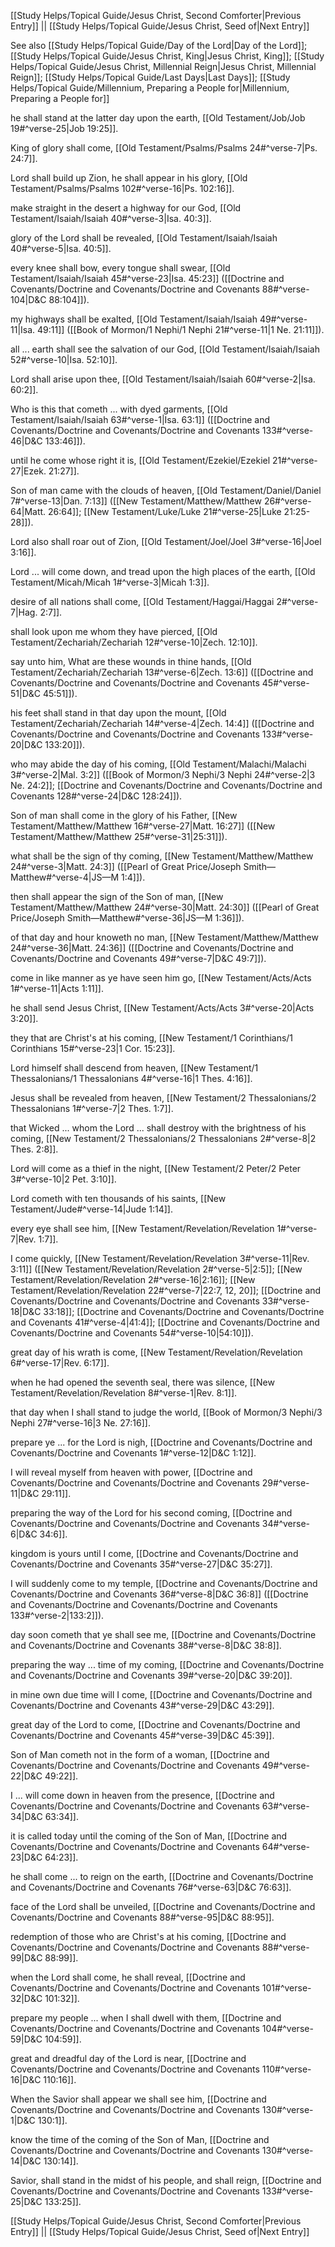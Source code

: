 [[Study Helps/Topical Guide/Jesus Christ, Second Comforter|Previous Entry]]  ||  [[Study Helps/Topical Guide/Jesus Christ, Seed of|Next Entry]]

 See also [[Study Helps/Topical Guide/Day of the Lord|Day of the Lord]]; [[Study Helps/Topical Guide/Jesus Christ, King|Jesus Christ, King]]; [[Study Helps/Topical Guide/Jesus Christ, Millennial Reign|Jesus Christ, Millennial Reign]]; [[Study Helps/Topical Guide/Last Days|Last Days]]; [[Study Helps/Topical Guide/Millennium, Preparing a People for|Millennium, Preparing a People for]]

 he shall stand at the latter day upon the earth, [[Old Testament/Job/Job 19#^verse-25|Job 19:25]].

 King of glory shall come, [[Old Testament/Psalms/Psalms 24#^verse-7|Ps. 24:7]].

 Lord shall build up Zion, he shall appear in his glory, [[Old Testament/Psalms/Psalms 102#^verse-16|Ps. 102:16]].

 make straight in the desert a highway for our God, [[Old Testament/Isaiah/Isaiah 40#^verse-3|Isa. 40:3]].

 glory of the Lord shall be revealed, [[Old Testament/Isaiah/Isaiah 40#^verse-5|Isa. 40:5]].

 every knee shall bow, every tongue shall swear, [[Old Testament/Isaiah/Isaiah 45#^verse-23|Isa. 45:23]] ([[Doctrine and Covenants/Doctrine and Covenants/Doctrine and Covenants 88#^verse-104|D&C 88:104]]).

 my highways shall be exalted, [[Old Testament/Isaiah/Isaiah 49#^verse-11|Isa. 49:11]] ([[Book of Mormon/1 Nephi/1 Nephi 21#^verse-11|1 Ne. 21:11]]).

 all ... earth shall see the salvation of our God, [[Old Testament/Isaiah/Isaiah 52#^verse-10|Isa. 52:10]].

 Lord shall arise upon thee, [[Old Testament/Isaiah/Isaiah 60#^verse-2|Isa. 60:2]].

 Who is this that cometh ... with dyed garments, [[Old Testament/Isaiah/Isaiah 63#^verse-1|Isa. 63:1]] ([[Doctrine and Covenants/Doctrine and Covenants/Doctrine and Covenants 133#^verse-46|D&C 133:46]]).

 until he come whose right it is, [[Old Testament/Ezekiel/Ezekiel 21#^verse-27|Ezek. 21:27]].

 Son of man came with the clouds of heaven, [[Old Testament/Daniel/Daniel 7#^verse-13|Dan. 7:13]] ([[New Testament/Matthew/Matthew 26#^verse-64|Matt. 26:64]]; [[New Testament/Luke/Luke 21#^verse-25|Luke 21:25-28]]).

 Lord also shall roar out of Zion, [[Old Testament/Joel/Joel 3#^verse-16|Joel 3:16]].

 Lord ... will come down, and tread upon the high places of the earth, [[Old Testament/Micah/Micah 1#^verse-3|Micah 1:3]].

 desire of all nations shall come, [[Old Testament/Haggai/Haggai 2#^verse-7|Hag. 2:7]].

 shall look upon me whom they have pierced, [[Old Testament/Zechariah/Zechariah 12#^verse-10|Zech. 12:10]].

 say unto him, What are these wounds in thine hands, [[Old Testament/Zechariah/Zechariah 13#^verse-6|Zech. 13:6]] ([[Doctrine and Covenants/Doctrine and Covenants/Doctrine and Covenants 45#^verse-51|D&C 45:51]]).

 his feet shall stand in that day upon the mount, [[Old Testament/Zechariah/Zechariah 14#^verse-4|Zech. 14:4]] ([[Doctrine and Covenants/Doctrine and Covenants/Doctrine and Covenants 133#^verse-20|D&C 133:20]]).

 who may abide the day of his coming, [[Old Testament/Malachi/Malachi 3#^verse-2|Mal. 3:2]] ([[Book of Mormon/3 Nephi/3 Nephi 24#^verse-2|3 Ne. 24:2]]; [[Doctrine and Covenants/Doctrine and Covenants/Doctrine and Covenants 128#^verse-24|D&C 128:24]]).

 Son of man shall come in the glory of his Father, [[New Testament/Matthew/Matthew 16#^verse-27|Matt. 16:27]] ([[New Testament/Matthew/Matthew 25#^verse-31|25:31]]).

 what shall be the sign of thy coming, [[New Testament/Matthew/Matthew 24#^verse-3|Matt. 24:3]] ([[Pearl of Great Price/Joseph Smith—Matthew#^verse-4|JS—M 1:4]]).

 then shall appear the sign of the Son of man, [[New Testament/Matthew/Matthew 24#^verse-30|Matt. 24:30]] ([[Pearl of Great Price/Joseph Smith—Matthew#^verse-36|JS—M 1:36]]).

 of that day and hour knoweth no man, [[New Testament/Matthew/Matthew 24#^verse-36|Matt. 24:36]] ([[Doctrine and Covenants/Doctrine and Covenants/Doctrine and Covenants 49#^verse-7|D&C 49:7]]).

 come in like manner as ye have seen him go, [[New Testament/Acts/Acts 1#^verse-11|Acts 1:11]].

 he shall send Jesus Christ, [[New Testament/Acts/Acts 3#^verse-20|Acts 3:20]].

 they that are Christ's at his coming, [[New Testament/1 Corinthians/1 Corinthians 15#^verse-23|1 Cor. 15:23]].

 Lord himself shall descend from heaven, [[New Testament/1 Thessalonians/1 Thessalonians 4#^verse-16|1 Thes. 4:16]].

 Jesus shall be revealed from heaven, [[New Testament/2 Thessalonians/2 Thessalonians 1#^verse-7|2 Thes. 1:7]].

 that Wicked ... whom the Lord ... shall destroy with the brightness of his coming, [[New Testament/2 Thessalonians/2 Thessalonians 2#^verse-8|2 Thes. 2:8]].

 Lord will come as a thief in the night, [[New Testament/2 Peter/2 Peter 3#^verse-10|2 Pet. 3:10]].

 Lord cometh with ten thousands of his saints, [[New Testament/Jude#^verse-14|Jude 1:14]].

 every eye shall see him, [[New Testament/Revelation/Revelation 1#^verse-7|Rev. 1:7]].

 I come quickly, [[New Testament/Revelation/Revelation 3#^verse-11|Rev. 3:11]] ([[New Testament/Revelation/Revelation 2#^verse-5|2:5]]; [[New Testament/Revelation/Revelation 2#^verse-16|2:16]]; [[New Testament/Revelation/Revelation 22#^verse-7|22:7, 12, 20]]; [[Doctrine and Covenants/Doctrine and Covenants/Doctrine and Covenants 33#^verse-18|D&C 33:18]]; [[Doctrine and Covenants/Doctrine and Covenants/Doctrine and Covenants 41#^verse-4|41:4]]; [[Doctrine and Covenants/Doctrine and Covenants/Doctrine and Covenants 54#^verse-10|54:10]]).

 great day of his wrath is come, [[New Testament/Revelation/Revelation 6#^verse-17|Rev. 6:17]].

 when he had opened the seventh seal, there was silence, [[New Testament/Revelation/Revelation 8#^verse-1|Rev. 8:1]].

 that day when I shall stand to judge the world, [[Book of Mormon/3 Nephi/3 Nephi 27#^verse-16|3 Ne. 27:16]].

 prepare ye ... for the Lord is nigh, [[Doctrine and Covenants/Doctrine and Covenants/Doctrine and Covenants 1#^verse-12|D&C 1:12]].

 I will reveal myself from heaven with power, [[Doctrine and Covenants/Doctrine and Covenants/Doctrine and Covenants 29#^verse-11|D&C 29:11]].

 preparing the way of the Lord for his second coming, [[Doctrine and Covenants/Doctrine and Covenants/Doctrine and Covenants 34#^verse-6|D&C 34:6]].

 kingdom is yours until I come, [[Doctrine and Covenants/Doctrine and Covenants/Doctrine and Covenants 35#^verse-27|D&C 35:27]].

 I will suddenly come to my temple, [[Doctrine and Covenants/Doctrine and Covenants/Doctrine and Covenants 36#^verse-8|D&C 36:8]] ([[Doctrine and Covenants/Doctrine and Covenants/Doctrine and Covenants 133#^verse-2|133:2]]).

 day soon cometh that ye shall see me, [[Doctrine and Covenants/Doctrine and Covenants/Doctrine and Covenants 38#^verse-8|D&C 38:8]].

 preparing the way ... time of my coming, [[Doctrine and Covenants/Doctrine and Covenants/Doctrine and Covenants 39#^verse-20|D&C 39:20]].

 in mine own due time will I come, [[Doctrine and Covenants/Doctrine and Covenants/Doctrine and Covenants 43#^verse-29|D&C 43:29]].

 great day of the Lord to come, [[Doctrine and Covenants/Doctrine and Covenants/Doctrine and Covenants 45#^verse-39|D&C 45:39]].

 Son of Man cometh not in the form of a woman, [[Doctrine and Covenants/Doctrine and Covenants/Doctrine and Covenants 49#^verse-22|D&C 49:22]].

 I ... will come down in heaven from the presence, [[Doctrine and Covenants/Doctrine and Covenants/Doctrine and Covenants 63#^verse-34|D&C 63:34]].

 it is called today until the coming of the Son of Man, [[Doctrine and Covenants/Doctrine and Covenants/Doctrine and Covenants 64#^verse-23|D&C 64:23]].

 he shall come ... to reign on the earth, [[Doctrine and Covenants/Doctrine and Covenants/Doctrine and Covenants 76#^verse-63|D&C 76:63]].

 face of the Lord shall be unveiled, [[Doctrine and Covenants/Doctrine and Covenants/Doctrine and Covenants 88#^verse-95|D&C 88:95]].

 redemption of those who are Christ's at his coming, [[Doctrine and Covenants/Doctrine and Covenants/Doctrine and Covenants 88#^verse-99|D&C 88:99]].

 when the Lord shall come, he shall reveal, [[Doctrine and Covenants/Doctrine and Covenants/Doctrine and Covenants 101#^verse-32|D&C 101:32]].

 prepare my people ... when I shall dwell with them, [[Doctrine and Covenants/Doctrine and Covenants/Doctrine and Covenants 104#^verse-59|D&C 104:59]].

 great and dreadful day of the Lord is near, [[Doctrine and Covenants/Doctrine and Covenants/Doctrine and Covenants 110#^verse-16|D&C 110:16]].

 When the Savior shall appear we shall see him, [[Doctrine and Covenants/Doctrine and Covenants/Doctrine and Covenants 130#^verse-1|D&C 130:1]].

 know the time of the coming of the Son of Man, [[Doctrine and Covenants/Doctrine and Covenants/Doctrine and Covenants 130#^verse-14|D&C 130:14]].

 Savior, shall stand in the midst of his people, and shall reign, [[Doctrine and Covenants/Doctrine and Covenants/Doctrine and Covenants 133#^verse-25|D&C 133:25]].

[[Study Helps/Topical Guide/Jesus Christ, Second Comforter|Previous Entry]]  ||  [[Study Helps/Topical Guide/Jesus Christ, Seed of|Next Entry]]
